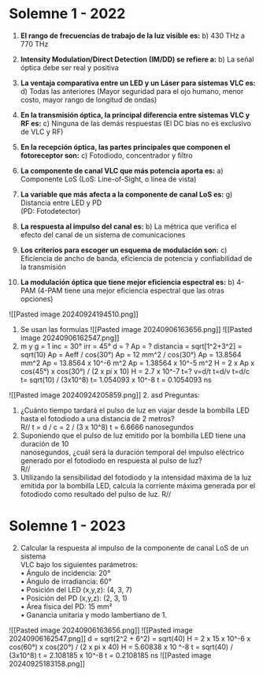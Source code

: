 
# Solemne 1 - 2022
1. **El rango de frecuencias de trabajo de la luz visible es:** b) 430 THz a 770 THz
    
2. **Intensity Modulation/Direct Detection (IM/DD) se refiere a:** b) La señal óptica debe ser real y positiva
    
3. **La ventaja comparativa entre un LED y un Láser para sistemas VLC es:** d) Todas las anteriores
    (Mayor seguridad para el ojo humano, menor costo, mayor rango de longitud de ondas)
    
4. **En la transmisión óptica, la principal diferencia entre sistemas VLC y RF es:** c) Ninguna de las demás respuestas
    (El DC bias no es exclusivo de VLC y RF)
    
5. **En la recepción óptica, las partes principales que componen el fotoreceptor son:** c) Fotodiodo, concentrador y filtro
    
6. **La componente de canal VLC que más potencia aporta es:** a) Componente LoS 
    (LoS: Line-of-Sight, o línea de vista)
    
7. **La variable que más afecta a la componente de canal LoS es:** g) Distancia entre LED y PD  
    (PD: Fotodetector)
    
8. **La respuesta al impulso del canal es:** b) La métrica que verifica el efecto del canal de un sistema de comunicaciones
    
9. **Los criterios para escoger un esquema de modulación son:** c) Eficiencia de ancho de banda, eficiencia de potencia y confiabilidad de la transmisión
    
10. **La modulación óptica que tiene mejor eficiencia espectral es:** b) 4-PAM
    (4-PAM tiene una mejor eficiencia espectral que las otras opciones)

![[Pasted image 20240924194510.png]]
1. Se usan las formulas ![[Pasted image 20240906163656.png]] ![[Pasted image 20240906162547.png]]
1. 
	m y g = 1
	 inc = 30°
	 irr = 45°
	 d  = ?
	 Ap = ?
	 distancia = sqrt[1^2+3^2] = sqrt(10)
	 Ap = Aeff / cos(30°) 
	 Ap = 12 mm^2 / cos(30°)
	 Ap = 13.8564 mm^2
	 Ap = 13.8564 x 10^-6 m^2
	 Ap = 1.38564 x 10^-5 m^2
	 H = 2 x Ap x cos(45°) x cos(30°) / (2 x pi x 10)
	 H = 2.7 x 10^-7
	 t=?
	 v=d/t
	 t=d/v
	 t=d/c
	 t= sqrt(10) / (3x10^8)
	 t= 1.054093 x 10^-8
	 t = 0.1054093 ns
	 
![[Pasted image 20240924205859.png]]
2. asd
Preguntas:
1. ¿Cuánto tiempo tardará el pulso de luz en viajar desde la bombilla LED hasta el fotodiodo a una distancia de 2 metros?  
	R// 
		t = d / c = 2 / (3 x 10^8)
		t = 6.6666 nanosegundos
2. Suponiendo que el pulso de luz emitido por la bombilla LED tiene una duración de 10  
nanosegundos, ¿cuál será la duración temporal del impulso eléctrico generado por el fotodiodo en respuesta al pulso de luz?  
	R// 
3. Utilizando la sensibilidad del fotodiodo y la intensidad máxima de la luz emitida por la bombilla LED, calcula la corriente máxima generada por el fotodiodo como resultado del pulso de luz.
	R// 

# Solemne 1 - 2023
2. Calcular la respuesta al impulso de la componente de canal LoS de un sistema  
VLC bajo los siguientes parámetros:  
• Ángulo de incidencia: 20°  
• Ángulo de irradiancia: 60°  
• Posición del LED (x,y,z): (4, 3, 7)  
• Posición del PD (x,y,z): (2, 3, 1)  
• Área física del PD: 15 mm²  
• Ganancia unitaria y modo lambertiano de 1.

 ![[Pasted image 20240906163656.png]]
  ![[Pasted image 20240906162547.png]]
  d = sqrt(2^2 + 6^2) = sqrt(40)
  H = 2 x 15 x 10^-6 x cos(60°) x cos(20°) / (2 x pi x 40)
  H = 5.60838 x 10 ^-8
  t = sqrt(40) / (3x10^8)
  t = 2.108185 x 10^-8
  t = 0.2108185 ns
  ![[Pasted image 20240925183158.png]]